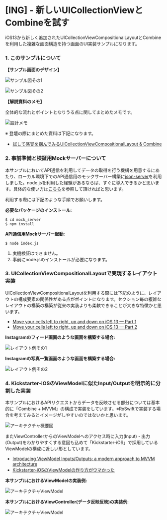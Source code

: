 # [ING] - 新しいUICollectionViewとCombineを試す

iOS13から新しく追加されたUICollectionViewCompositionalLayoutとCombineを利用した複雑な画面構造を持つ画面のUI実装サンプルになります。

### 1. このサンプルについて

__【サンプル画面のデザイン】__

![サンプル図その1](https://github.com/fumiyasac/ComplexCollectionViewStyleExample/blob/master/images/sample_thumbnail1.jpg)

![サンプル図その2](https://github.com/fumiyasac/ComplexCollectionViewStyleExample/blob/master/images/sample_thumbnail2.jpg)

__【解説資料のメモ】__

全体的な流れとポイントとなりうる点に関してまとめたメモです。

![設計メモ](https://github.com/fumiyasac/ComplexCollectionViewStyleExample/blob/master/images/idea_note.png)

※ 登壇の際にまとめた資料は下記になります。

+ [試して感覚を掴んでみるUICollectionViewCompositionalLayout & Combine](https://www.slideshare.net/fumiyasakai37/uicollectionviewcompositionallayout-combine)

### 2. 事前準備と検証用Mockサーバーについて

本サンプルにおいてAPI通信を利用してデータの取得を行う機構を用意するにあたり、ローカル環境下でのAPI通信用のモックサーバー構築に[json-server](https://github.com/typicode/json-server)を利用しました。node.jsを利用した経験があるならば、すぐに導入できるかと思います。具体的な使い方は[こちら](https://blog.eleven-labs.com/en/json-server/)を参照して頂ければと思います。

利用する際には下記のような手順でお願いします。

__必要なパッケージのインストール:__

```
$ cd mock_server
$ npm install
```

__API通信用Mockサーバー起動:__

```
$ node index.js
```

1. 実機検証はできません。
2. 事前にnode.jsのインストールが必要になります。

### 3. UICollectionViewCompositionalLayoutで実現するレイアウト実装

UICollectionViewCompositionalLayoutを利用する際には下記のように、レイアウトの構成要素の関係性がある点がポイントになります。セクション毎の複雑なレイアウトの構築の構築が従来の実装よりも柔軟できることが大きな特徴かと思います。

+ [Move your cells left to right, up and down on iOS 13 — Part 1](https://medium.com/shopback-engineering/move-your-cells-left-to-right-up-and-down-on-ios-13-part-1-1a5e010f48f9)
+ [Move your cells left to right, up and down on iOS 13 — Part 2](https://medium.com/shopback-engineering/move-your-cells-left-to-right-up-and-down-on-ios-13-part-2-fbc430802227)

__Instagramのフィード画面のような画面を構築する場合:__

![レイアウト例その1](https://github.com/fumiyasac/ComplexCollectionViewStyleExample/blob/master/images/layout_dynamic_height.png)

__Instagramの写真一覧画面のような画面を構築する場合:__

![レイアウト例その2](https://github.com/fumiyasac/ComplexCollectionViewStyleExample/blob/master/images/layout_mosaic_layout.png)

### 4. Kickstarter-iOSのViewModelに似たInput/Outputを明示的に分割した実装

本サンプルにおけるAPIリクエストからデータを反映させる部分については基本的に「Combine + MVVM』の構成で実装をしています。※RxSwiftで実装する場合を考えてみるとイメージがしやすいのではないかと思います。

![アーキテクチャ概要図](https://github.com/fumiyasac/ComplexCollectionViewStyleExample/blob/master/images/architecture_introduction.png)

またViewControllerからのViewModelへのアクセス時に入力(Input)・出力(Output)をわかりやすくする意図も込めて「Kickstarter-iOS」で採用しているViewModelの構成に近しい形としています。

+ [Introducing ViewModel Inputs/Outputs: a modern approach to MVVM architecture](https://tech.mercari.com/entry/2019/06/12/120000)
+ [Kickstarter-iOSのViewModelの作り方がウマかった](https://qiita.com/muukii/items/045b12405f7acff1a9fd)

__本サンプルにおけるViewModelの実装例:__

![アーキテクチャViewModel](https://github.com/fumiyasac/ComplexCollectionViewStyleExample/blob/master/images/architecture_viewmodel.png)

__本サンプルにおけるViewController(データ反映反映)の実装例:__

![アーキテクチャViewModel](https://github.com/fumiyasac/ComplexCollectionViewStyleExample/blob/master/images/architecture_viewcontroller.png)
